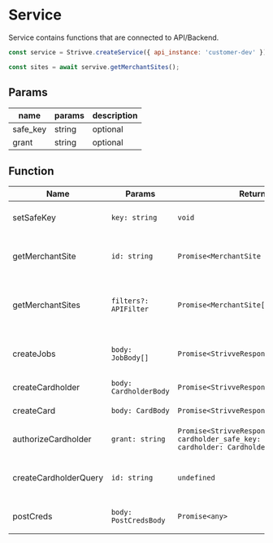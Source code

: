 # Service

Service contains functions that are connected to API/Backend.

```js
const service = Strivve.createService({ api_instance: 'customer-dev' });

const sites = await servive.getMerchantSites();
```

## Params

| name     | params | description |
| -------- | ------ | ----------- |
| safe_key | string | optional    |
| grant    | string | optional    |

## Function

| Name                  | Params                 | Return                                                                                     | Description                                                  |
| --------------------- | ---------------------- | ------------------------------------------------------------------------------------------ | ------------------------------------------------------------ |
| setSafeKey            | `key: string`          | `void`                                                                                     | Sets the safe key used for authentication.                   |
| getMerchantSite       | `id: string`           | `Promise<MerchantSite \| undefined>`                                                         | Retrieves a single merchant site by its ID.                  |
| getMerchantSites      | `filters?: APIFilter`  | `Promise<MerchantSite[]>`                                                                  | Retrieves multiple merchant sites based on optional filters. |
| createJobs            | `body: JobBody[]`      | `Promise<StrivveResponse<Job[]>>`                                                          | Creates multiple jobs for merchant sites.                    |
| createCardholder      | `body: CardholderBody` | `Promise<StrivveResponse<Cardholder>>`                                                     | Creates a cardholder.                                        |
| createCard            | `body: CardBody`       | `Promise<StrivveResponse<Card>>`                                                           | Creates a card.                                              |
| authorizeCardholder   | `grant: string`        | `Promise<StrivveResponse<{ cardholder_safe_key: string; cardholder: Cardholder }>>`        | Authorizes a cardholder using a grant.                       |
| createCardholderQuery | `id: string`           | `undefined`                                                                                | Creates a cardholder query using an ID.                      |
| postCreds             | `body: PostCredsBody`  | `Promise<any>`                                                                             | Posts credentials for authentication.                        |
